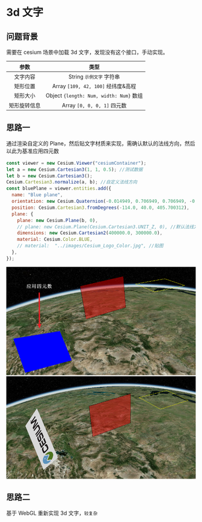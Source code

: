 # 3d 文字

## 问题背景

需要在 cesium 场景中加载 3d 文字，发现没有这个接口，手动实现。

|     参数     |                  类型                   |
| :----------: | :-------------------------------------: |
|   文字内容   |        String `示例文字` 字符串         |
|   矩形位置   |   Array `[109, 42, 100]` 经纬度&高程    |
|   矩形大小   | Object `{length: Num, width: Num}` 数组 |
| 矩形旋转信息 |       Array `[0, 0, 0, 1]` 四元数       |

## 思路一

通过渲染自定义的 Plane，然后贴文字材质来实现，需确认默认的法线方向，然后以此为基准应用四元数

```js
const viewer = new Cesium.Viewer("cesiumContainer");
let a = new Cesium.Cartesian3(1, 1, 0.5); //测试数据
let b = new Cesium.Cartesian3();
Cesium.Cartesian3.normalize(a, b); //自定义法线方向
const bluePlane = viewer.entities.add({
  name: "Blue plane",
  orientation: new Cesium.Quaternion(-0.014949, 0.706949, 0.706949, -0.014949),
  position: Cesium.Cartesian3.fromDegrees(-114.0, 40.0, 405.700312),
  plane: {
    plane: new Cesium.Plane(b, 0),
    // plane: new Cesium.Plane(Cesium.Cartesian3.UNIT_Z, 0), //默认法线方向
    dimensions: new Cesium.Cartesian2(400000.0, 300000.0),
    material: Cesium.Color.BLUE,
    // material:  "../images/Cesium_Logo_Color.jpg", //贴图
  },
});
```

<img src="./images/3dtext-1.png" style="margin: 0 auto;">
<img src="./images/3dtext-2.png" style="margin: 0 auto;">


## 思路二

基于 WebGL 重新实现 3d 文字，`较复杂`
